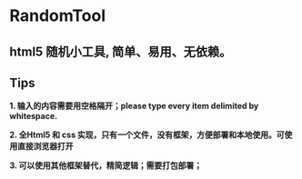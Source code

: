 # RandomTool 
## html5 随机小工具, 简单、易用、无依赖。

## Tips

**1. 输入的内容需要用空格隔开；please type every item delimited by whitespace.**

**2. 全Html5 和 css 实现，只有一个文件，没有框架，方便部署和本地使用。可使用直接浏览器打开**

**3. 可以使用其他框架替代，精简逻辑；需要打包部署；**